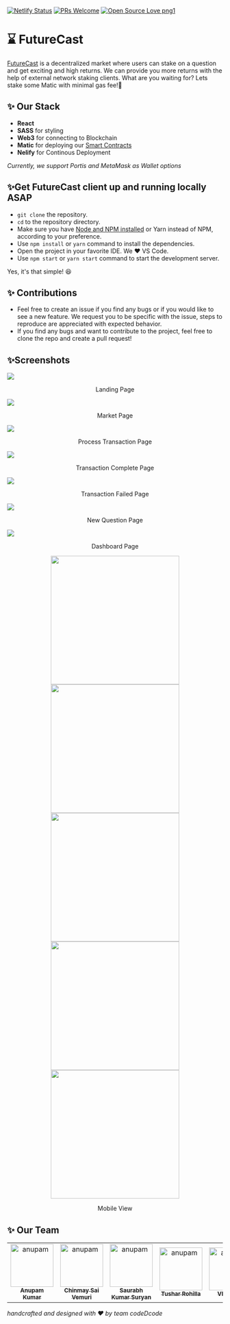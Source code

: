 [![Netlify Status](https://api.netlify.com/api/v1/badges/6db39355-292b-469e-ba8f-df71d15620f7/deploy-status)](https://app.netlify.com/sites/futureforecast/deploys)
[![PRs Welcome](https://img.shields.io/badge/PRs-welcome-brightgreen.svg?style=flat-square)](http://makeapullrequest.com)
[![Open Source Love png1](https://badges.frapsoft.com/os/v1/open-source.png?v=103)](https://github.com/ellerbrock/open-source-badges/)


# ⌛ FutureCast
[FutureCast](https://futureforecast.netlify.app/) is a decentralized market where users can stake on a question and get exciting and high returns. We can provide you more returns with the help of external network staking clients. What are you waiting for? Lets stake some Matic with minimal gas fee!🥳

## ✨ Our Stack
* **React**
* **SASS** for styling
* **Web3** for connecting to Blockchain
* **Matic** for deploying our [Smart Contracts](https://github.com/codeDcode-2021/futurecast-contracts)
* **Nelify** for Continous Deployment

*Currently, we support Portis and MetaMask as Wallet options*
 
 ## ✨Get FutureCast client up and running locally ASAP
 * `git clone` the repository.
 * `cd` to the repository directory.
 * Make sure you have [Node and NPM installed](https://nodejs.org/en/download/) or Yarn instead of NPM, according to your preference.
 * Use `npm install` or `yarn` command to install the dependencies.
 * Open the project in your favorite IDE. We ❤ VS Code.
 * Use `npm start` or `yarn start` command to start the development server.

Yes, it's that simple! 😆

## ✨ Contributions
* Feel free to create an issue if you find any bugs or if you would like to see a new feature. We request you to be specific with the issue, steps to reproduce are appreciated with expected behavior.
* If you find any bugs and want to contribute to the project, feel free to clone the repo and create a pull request!

## ✨Screenshots
<div>
  <img src="./screenshots/desktop/landing.jpg"/>
  <p align="center">Landing Page </p>
</div>
<div>
  <img src="./screenshots/desktop/market.jpg"/>
  <p align="center">Market Page </p>
</div>
<div>
  <img src="./screenshots/desktop/process-transactions.jpg"/>
  <p align="center">Process Transaction Page</p>
</div>
<div>
  <img src="./screenshots/desktop/transaction-complete.jpg"/>
  <p align="center">Transaction Complete Page</p>
</div>
<div>
  <img src="./screenshots/desktop/transaction-failed.jpg"/>
  <p align="center">Transaction Failed Page</p>
</div>
<div>
  <img src="./screenshots/desktop/newquestion.jpg"/>
  <p align="center">New Question Page</p>
</div>
<div>
  <img src="./screenshots/desktop/dashboard.jpg"/>
  <p align="center">Dashboard Page</p>
</div>
<div align="center">
  <div>
    <img src="./screenshots/mobile/landing.png" width="300px"/>
    <img src="./screenshots/mobile/market1.png" width="300px"/>
    <img src="./screenshots/mobile/market2.png" width="300px"/>
  </div>
  <div>
    <img src="./screenshots/mobile/newquestion.png" width="300px"/>
    <img src="./screenshots/mobile/dashboard.png" width="300px"/>
  </div>
  <p align="center">Mobile View</p>
 </div>
 
 ## ✨ Our Team
<table>
  <tr>
    <td align="center">
      <a href="https://github.com/akcgjc007">
          <img src="https://avatars2.githubusercontent.com/u/56300182" width="100;" alt="anupam"/>
          <br />
          <sub><b>Anupam Kumar</b></sub>
      </a>
    </td>
    <td align="center">
      <a href="https://github.com/rashtrakoff">
          <img src="https://avatars2.githubusercontent.com/u/55590938" width="100;" alt="anupam"/>
          <br />
          <sub><b>Chinmay Sai Vemuri</b></sub>
      </a>
    </td>
    <td align="center">
      <a href="https://github.com/sksuryan">
          <img src="https://avatars2.githubusercontent.com/u/42460131" width="100;" alt="anupam"/>
          <br />
          <sub><b>Saurabh Kumar Suryan</b></sub>
      </a>
    </td>
    <td align="center">
      <a href="https://github.com/CapTen101">
          <img src="https://avatars2.githubusercontent.com/u/45699327" width="100;" alt="anupam"/>
          <br />
          <sub><b>Tushar Rohilla</b></sub>
      </a>
    </td>
    <td align="center">
      <a href="https://github.com/VipinVIP">
          <img src="https://avatars2.githubusercontent.com/u/58673683" width="100;" alt="anupam"/>
          <br />
          <sub><b>VIPIN K P</b></sub>
      </a>
    </td>
  </tr>
</table>


*handcrafted and designed with ❤ by team codeDcode*
